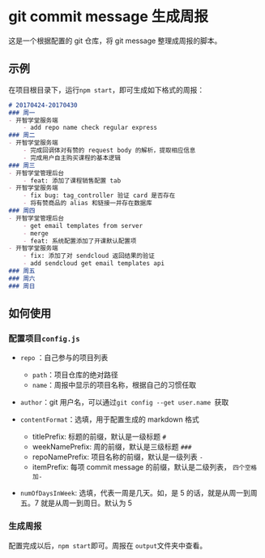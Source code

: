 # git commit message 生成周报

这是一个根据配置的 git 仓库，将 git message 整理成周报的脚本。

## 示例

在项目根目录下，运行`npm start`，即可生成如下格式的周报：

```markdown
# 20170424-20170430
### 周一
- 开智学堂服务端
    - add repo name check regular express
### 周二
- 开智学堂服务端
    - 完成回调体对有赞的 request body 的解析，提取相应信息
    - 完成用户自主购买课程的基本逻辑
### 周三
- 开智学堂管理后台
    - feat: 添加了课程销售配置 tab
- 开智学堂服务端
    - fix bug: tag_controller 验证 card 是否存在
    - 将有赞商品的 alias 和链接一并存在数据库
### 周四
- 开智学堂管理后台
    - get email templates from server
    - merge
    - feat: 系统配置添加了开课默认配置项
- 开智学堂服务端
    - fix: 添加了对 sendcloud 返回结果的验证
    - add sendcloud get email templates api
### 周五
### 周六
### 周日
```

## 如何使用

### 配置项目`config.js`

- `repo` ：自己参与的项目列表

  - `path`：项目仓库的绝对路径
  - `name`：周报中显示的项目名称，根据自己的习惯任取

- `author`：git 用户名，可以通过`git config --get user.name `获取

- `contentFormat`：选填，用于配置生成的 markdown 格式

  - titlePrefix: 标题的前缀，默认是一级标题 `# `
  - weekNamePrefix: 周的前缀，默认是三级标题 `### `
  - repoNamePrefix: 项目名称的前缀，默认是一级列表  `- `
  - itemPrefix:  每项 commit message 的前缀，默认是二级列表， `四个空格加- `
- `numOfDaysInWeek`: 选填，代表一周是几天。如，是 5 的话，就是从周一到周五。7 就是从周一到周日。默认为 5




### 生成周报

配置完成以后，`npm start`即可。周报在 `output`文件夹中查看。